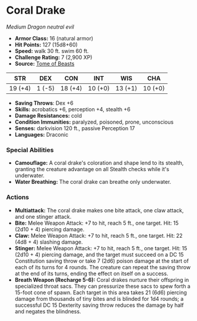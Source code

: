 # Coral Drake

*Medium* *Dragon* *neutral evil*

- **Armor Class:** 16 (natural armor)
- **Hit Points:** 127 (15d8+60)
- **Speed:** walk 30 ft. swim 60 ft.
- **Challenge Rating:** 7 (2,900 XP)
- **Source:** [Tome of Beasts](https://koboldpress.com/kpstore/product/tome-of-beasts-for-5th-edition-print/)

| STR | DEX | CON | INT | WIS | CHA |
| --- | --- | --- | --- | --- | --- |
| 19 (+4) | 1 (-5) | 18 (+4) | 10 (+0) | 13 (+1) | 10 (+0) |

- **Saving Throws**: Dex +6
- **Skills:** acrobatics +6, perception +4, stealth +6
- **Damage Resistances:** cold
- **Condition Immunities:** paralyzed, poisoned, prone, unconscious
- **Senses:** darkvision 120 ft., passive Perception 17
- **Languages:** Draconic
### Special Abilities
- **Camouflage:** A coral drake's coloration and shape lend to its stealth, granting the creature advantage on all Stealth checks while it's underwater.
- **Water Breathing:** The coral drake can breathe only underwater.
### Actions
- **Multiattack:** The coral drake makes one bite attack, one claw attack, and one stinger attack.
- **Bite:** Melee Weapon Attack: +7 to hit, reach 5 ft., one target. Hit: 15 (2d10 + 4) piercing damage.
- **Claw:** Melee Weapon Attack: +7 to hit, reach 5 ft., one target. Hit: 22 (4d8 + 4) slashing damage.
- **Stinger:** Melee Weapon Attack: +7 to hit, reach 5 ft., one target. Hit: 15 (2d10 + 4) piercing damage, and the target must succeed on a DC 15 Constitution saving throw or take 7 (2d6) poison damage at the start of each of its turns for 4 rounds. The creature can repeat the saving throw at the end of its turns, ending the effect on itself on a success.
- **Breath Weapon (Recharge 5-6):** Coral drakes nurture their offspring in specialized throat sacs. They can pressurize these sacs to spew forth a 15-foot cone of spawn. Each target in this area takes 21 (6d6) piercing damage from thousands of tiny bites and is blinded for 1d4 rounds; a successful DC 15 Dexterity saving throw reduces the damage by half and negates the blindness.
